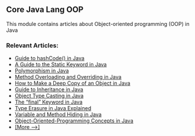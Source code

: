 ## Core Java Lang OOP

This module contains articles about Object-oriented programming (OOP) in Java

### Relevant Articles: 
- [Guide to hashCode() in Java](https://www.baeldung.com/java-hashcode)
- [A Guide to the Static Keyword in Java](https://www.baeldung.com/java-static)
- [Polymorphism in Java](https://www.baeldung.com/java-polymorphism)
- [Method Overloading and Overriding in Java](https://www.baeldung.com/java-method-overload-override)
- [How to Make a Deep Copy of an Object in Java](https://www.baeldung.com/java-deep-copy)
- [Guide to Inheritance in Java](https://www.baeldung.com/java-inheritance)
- [Object Type Casting in Java](https://www.baeldung.com/java-type-casting)
- [The “final” Keyword in Java](https://www.baeldung.com/java-final)
- [Type Erasure in Java Explained](https://www.baeldung.com/java-type-erasure)
- [Variable and Method Hiding in Java](https://www.baeldung.com/java-variable-method-hiding)
- [Object-Oriented-Programming Concepts in Java](https://www.baeldung.com/java-oop)
- [[More -->]](/core-java-modules/core-java-lang-oop-2)
